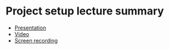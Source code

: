 # Project setup lecture summary

- [Presentation](https://docs.google.com/presentation/d/1iNExpCZh-o2tQgrQyUIhZr5VSXgN3rWe9bCs4k4t_2c)
- [Video](https://www.youtube.com/watch?v=mThOdIxdblg)
- [Screen recording](https://drive.google.com/file/d/1BF900rRsS0gaZ3V0Ua1tt1EdLJt2MSpq/view?usp=sharing)
